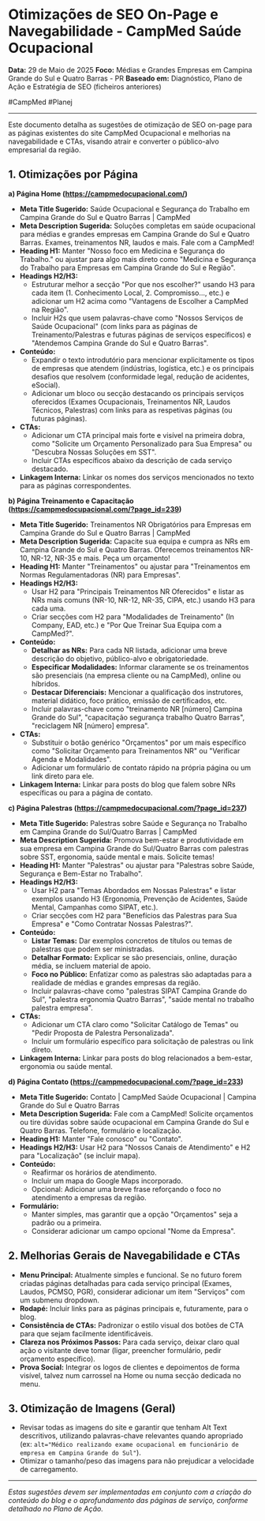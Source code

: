 

# Otimizações de SEO On-Page e Navegabilidade - CampMed Saúde Ocupacional

**Data:** 29 de Maio de 2025
**Foco:** Médias e Grandes Empresas em Campina Grande do Sul e Quatro Barras - PR
**Baseado em:** Diagnóstico, Plano de Ação e Estratégia de SEO (ficheiros anteriores)

#CampMed 
#Planej 

---

Este documento detalha as sugestões de otimização de SEO on-page para as páginas existentes do site CampMed Ocupacional e melhorias na navegabilidade e CTAs, visando atrair e converter o público-alvo empresarial da região.

## 1. Otimizações por Página

**a) Página Home (https://campmedocupacional.com/)**

*   **Meta Title Sugerido:** Saúde Ocupacional e Segurança do Trabalho em Campina Grande do Sul e Quatro Barras | CampMed
*   **Meta Description Sugerida:** Soluções completas em saúde ocupacional para médias e grandes empresas em Campina Grande do Sul e Quatro Barras. Exames, treinamentos NR, laudos e mais. Fale com a CampMed!
*   **Heading H1:** Manter "Nosso foco em Medicina e Segurança do Trabalho." ou ajustar para algo mais direto como "Medicina e Segurança do Trabalho para Empresas em Campina Grande do Sul e Região".
*   **Headings H2/H3:**
    *   Estruturar melhor a secção "Por que nos escolher?" usando H3 para cada item (1. Conhecimento Local, 2. Compromisso..., etc.) e adicionar um H2 acima como "Vantagens de Escolher a CampMed na Região".
    *   Incluir H2s que usem palavras-chave como "Nossos Serviços de Saúde Ocupacional" (com links para as páginas de Treinamento/Palestras e futuras páginas de serviços específicos) e "Atendemos Campina Grande do Sul e Quatro Barras".
*   **Conteúdo:**
    *   Expandir o texto introdutório para mencionar explicitamente os tipos de empresas que atendem (indústrias, logística, etc.) e os principais desafios que resolvem (conformidade legal, redução de acidentes, eSocial).
    *   Adicionar um bloco ou secção destacando os principais serviços oferecidos (Exames Ocupacionais, Treinamentos NR, Laudos Técnicos, Palestras) com links para as respetivas páginas (ou futuras páginas).
*   **CTAs:**
    *   Adicionar um CTA principal mais forte e visível na primeira dobra, como "Solicite um Orçamento Personalizado para Sua Empresa" ou "Descubra Nossas Soluções em SST".
    *   Incluir CTAs específicos abaixo da descrição de cada serviço destacado.
*   **Linkagem Interna:** Linkar os nomes dos serviços mencionados no texto para as páginas correspondentes.

**b) Página Treinamento e Capacitação (https://campmedocupacional.com/?page_id=239)**

*   **Meta Title Sugerido:** Treinamentos NR Obrigatórios para Empresas em Campina Grande do Sul e Quatro Barras | CampMed
*   **Meta Description Sugerida:** Capacite sua equipa e cumpra as NRs em Campina Grande do Sul e Quatro Barras. Oferecemos treinamentos NR-10, NR-12, NR-35 e mais. Peça um orçamento!
*   **Heading H1:** Manter "Treinamentos" ou ajustar para "Treinamentos em Normas Regulamentadoras (NR) para Empresas".
*   **Headings H2/H3:**
    *   Usar H2 para "Principais Treinamentos NR Oferecidos" e listar as NRs mais comuns (NR-10, NR-12, NR-35, CIPA, etc.) usando H3 para cada uma.
    *   Criar secções com H2 para "Modalidades de Treinamento" (In Company, EAD, etc.) e "Por Que Treinar Sua Equipa com a CampMed?".
*   **Conteúdo:**
    *   **Detalhar as NRs:** Para cada NR listada, adicionar uma breve descrição do objetivo, público-alvo e obrigatoriedade.
    *   **Especificar Modalidades:** Informar claramente se os treinamentos são presenciais (na empresa cliente ou na CampMed), online ou híbridos.
    *   **Destacar Diferenciais:** Mencionar a qualificação dos instrutores, material didático, foco prático, emissão de certificados, etc.
    *   Incluir palavras-chave como "treinamento NR [número] Campina Grande do Sul", "capacitação segurança trabalho Quatro Barras", "reciclagem NR [número] empresa".
*   **CTAs:**
    *   Substituir o botão genérico "Orçamentos" por um mais específico como "Solicitar Orçamento para Treinamentos NR" ou "Verificar Agenda e Modalidades".
    *   Adicionar um formulário de contato rápido na própria página ou um link direto para ele.
*   **Linkagem Interna:** Linkar para posts do blog que falem sobre NRs específicas ou para a página de contato.

**c) Página Palestras (https://campmedocupacional.com/?page_id=237)**

*   **Meta Title Sugerido:** Palestras sobre Saúde e Segurança no Trabalho em Campina Grande do Sul/Quatro Barras | CampMed
*   **Meta Description Sugerida:** Promova bem-estar e produtividade em sua empresa em Campina Grande do Sul/Quatro Barras com palestras sobre SST, ergonomia, saúde mental e mais. Solicite temas!
*   **Heading H1:** Manter "Palestras" ou ajustar para "Palestras sobre Saúde, Segurança e Bem-Estar no Trabalho".
*   **Headings H2/H3:**
    *   Usar H2 para "Temas Abordados em Nossas Palestras" e listar exemplos usando H3 (Ergonomia, Prevenção de Acidentes, Saúde Mental, Campanhas como SIPAT, etc.).
    *   Criar secções com H2 para "Benefícios das Palestras para Sua Empresa" e "Como Contratar Nossas Palestras?".
*   **Conteúdo:**
    *   **Listar Temas:** Dar exemplos concretos de títulos ou temas de palestras que podem ser ministradas.
    *   **Detalhar Formato:** Explicar se são presenciais, online, duração média, se incluem material de apoio.
    *   **Foco no Público:** Enfatizar como as palestras são adaptadas para a realidade de médias e grandes empresas da região.
    *   Incluir palavras-chave como "palestras SIPAT Campina Grande do Sul", "palestra ergonomia Quatro Barras", "saúde mental no trabalho palestra empresa".
*   **CTAs:**
    *   Adicionar um CTA claro como "Solicitar Catálogo de Temas" ou "Pedir Proposta de Palestra Personalizada".
    *   Incluir um formulário específico para solicitação de palestras ou link direto.
*   **Linkagem Interna:** Linkar para posts do blog relacionados a bem-estar, ergonomia ou saúde mental.

**d) Página Contato (https://campmedocupacional.com/?page_id=233)**

*   **Meta Title Sugerido:** Contato | CampMed Saúde Ocupacional | Campina Grande do Sul e Quatro Barras
*   **Meta Description Sugerida:** Fale com a CampMed! Solicite orçamentos ou tire dúvidas sobre saúde ocupacional em Campina Grande do Sul e Quatro Barras. Telefone, formulário e localização.
*   **Heading H1:** Manter "Fale conosco" ou "Contato".
*   **Headings H2/H3:** Usar H2 para "Nossos Canais de Atendimento" e H2 para "Localização" (se incluir mapa).
*   **Conteúdo:**
    *   Reafirmar os horários de atendimento.
    *   Incluir um mapa do Google Maps incorporado.
    *   Opcional: Adicionar uma breve frase reforçando o foco no atendimento a empresas da região.
*   **Formulário:**
    *   Manter simples, mas garantir que a opção "Orçamentos" seja a padrão ou a primeira.
    *   Considerar adicionar um campo opcional "Nome da Empresa".

## 2. Melhorias Gerais de Navegabilidade e CTAs

*   **Menu Principal:** Atualmente simples e funcional. Se no futuro forem criadas páginas detalhadas para cada serviço principal (Exames, Laudos, PCMSO, PGR), considerar adicionar um item "Serviços" com um submenu dropdown.
*   **Rodapé:** Incluir links para as páginas principais e, futuramente, para o blog.
*   **Consistência de CTAs:** Padronizar o estilo visual dos botões de CTA para que sejam facilmente identificáveis.
*   **Clareza nos Próximos Passos:** Para cada serviço, deixar claro qual ação o visitante deve tomar (ligar, preencher formulário, pedir orçamento específico).
*   **Prova Social:** Integrar os logos de clientes e depoimentos de forma visível, talvez num carrossel na Home ou numa secção dedicada no menu.

## 3. Otimização de Imagens (Geral)

*   Revisar todas as imagens do site e garantir que tenham Alt Text descritivos, utilizando palavras-chave relevantes quando apropriado (ex: `alt="Médico realizando exame ocupacional em funcionário de empresa em Campina Grande do Sul"`).
*   Otimizar o tamanho/peso das imagens para não prejudicar a velocidade de carregamento.

---

*Estas sugestões devem ser implementadas em conjunto com a criação do conteúdo do blog e o aprofundamento das páginas de serviço, conforme detalhado no Plano de Ação.*
